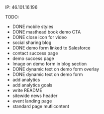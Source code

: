 IP: 46.101.16.196

TODO:
- DONE mobile styles
- DONE masthead book demo CTA 
- DONE close icon for video
- social sharing blog
- DONE demo form linked to Salesforce
- contact success page
- demo success page
- Image on demo form in blog section
- DONE dynamic text on demo form overlay
- DONE dynamic text on demo form
- add analytics
- add analytics goals
- write README
- sitewide news header
- event landing page
- standard page mutlicontent
